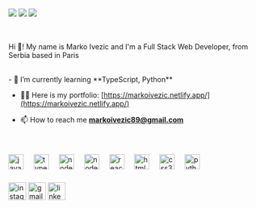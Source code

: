###

<div align="left">
  <img src="https://github-readme-stats.vercel.app/api?username=MarkoI89&theme=vue-dark&show_icons=true&hide_border=false&count_private=false" />
  <img src="https://github-readme-streak-stats.herokuapp.com/?user=MarkoI89&theme=vue-dark&hide_border=false" />
  <img src="https://github-readme-stats.vercel.app/api/top-langs/?username=MarkoI89&theme=vue-dark&show_icons=true&hide_border=false&layout=compact"/>
</div>
<br>
<br >
<div>
  <p align="left">Hi 👋! My name is Marko Ivezic and I'm a Full Stack Web Developer, from Serbia based in Paris</p>
</div>
<div>
<br >
- 🌱 I’m currently learning **TypeScript, Python**

- 👨‍💻 Here is my portfolio: [https://markoivezic.netlify.app/](https://markoivezic.netlify.app/)

- 📫 How to reach me **markoivezic89@gmail.com**
 </div>
 <br>
 

###

###

<div align="left">
  <img src="https://cdn.jsdelivr.net/gh/devicons/devicon/icons/javascript/javascript-original.svg" height="30" alt="javascript logo"  />
  <img width="12" />
  <img src="https://cdn.jsdelivr.net/gh/devicons/devicon/icons/typescript/typescript-original.svg" height="30" alt="typescript logo"  />
  <img width="12" />
  <img src="https://cdn.jsdelivr.net/gh/devicons/devicon/icons/nodejs/nodejs-original.svg" height="30" alt="nodejs logo"  />
   <img width="12" />
    <img src="https://cdn.jsdelivr.net/gh/devicons/devicon/icons/mongodb/mongodb-original.svg" height="30" alt="nodejs logo"  />
   <img width="12" />
  <img src="https://cdn.jsdelivr.net/gh/devicons/devicon/icons/react/react-original.svg" height="30" alt="react logo"  />
  <img width="12" />
  <img src="https://cdn.jsdelivr.net/gh/devicons/devicon/icons/html5/html5-original.svg" height="30" alt="html5 logo"  />
  <img width="12" />
  <img src="https://cdn.jsdelivr.net/gh/devicons/devicon/icons/css3/css3-original.svg" height="30" alt="css3 logo"  />
  <img width="12" />
  <img src="https://cdn.jsdelivr.net/gh/devicons/devicon/icons/python/python-original.svg" height="30" alt="python logo"  />
  <img width="12" />
</div>

###

<div align="left">
  <a href="https://www.instagram.com/mare_ivezic/" ><img src="https://img.shields.io/static/v1?message=Instagram&logo=instagram&label=&color=E4405F&logoColor=white&labelColor=&style=for-the-badge" height="35" alt="instagram logo" /></a>
  <img src="https://img.shields.io/static/v1?message=Gmail&logo=gmail&label=&color=D14836&logoColor=white&labelColor=&style=for-the-badge" height="35" alt="gmail logo"  />
  <a href="https://www.linkedin.com/in/marko-ivezic/" ><img src="https://img.shields.io/static/v1?message=LinkedIn&logo=linkedin&label=&color=0077B5&logoColor=white&labelColor=&style=for-the-badge" height="35" alt="linkedin logo"  /></a>
</div>

###

<br clear="both">

###
